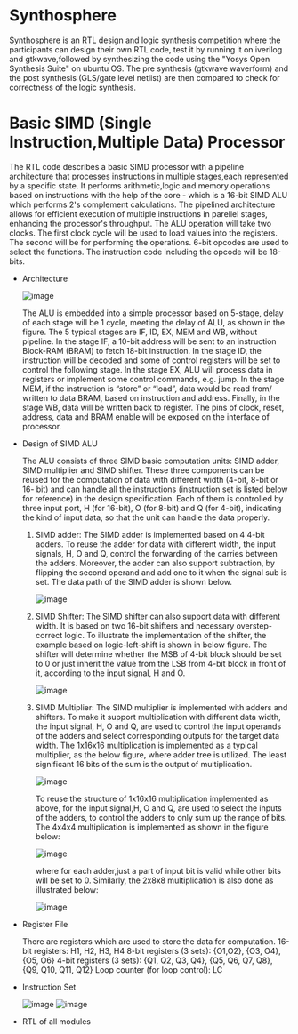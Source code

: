 # Synthosphere

Synthosphere is an RTL design and logic synthesis competition where the participants can design their own RTL code, test it by running it on iverilog and gtkwave,followed by synthesizing the code using the "Yosys Open Synthesis Suite" on ubuntu OS. The pre synthesis (gtkwave waverform) and the post synthesis (GLS/gate level netlist) are then compared to check for correctness of the logic synthesis.

# Basic SIMD (Single Instruction,Multiple Data) Processor

The RTL code describes a basic SIMD processor with a pipeline architecture that processes instructions in multiple stages,each represented by a specific state. It performs arithmetic,logic and memory operations based on instructions with the help of the core - which is a 16-bit SIMD ALU which performs 2's complement calculations. The pipelined architecture allows for efficient execution of multiple instructions in parellel stages, enhancing the processor's throughput.
The ALU operation will take two clocks. The first clock cycle will be used to load values into the registers. The second will be for performing the operations. 6-bit opcodes are used to select the functions. The instruction code including the opcode will be 18-bits.
* Architecture
  
  ![image](https://github.com/samrudhBMSCE/synthosphere/assets/143097746/21502382-0515-4826-bdd3-dc856c01ce9f)

  The ALU is embedded into a simple processor based on 5-stage, delay of each stage will be 1 cycle, meeting the delay of ALU, as shown in the figure. The 5 typical stages are IF, ID, EX, MEM and WB, without     
  pipeline. In the stage IF, a 10-bit address will be sent to an instruction Block-RAM (BRAM) to fetch 18-bit instruction. In the stage ID, the instruction will be decoded and some of control registers will be set 
  to control the following stage. In the stage EX, ALU will process data in registers or implement some control commands, e.g. jump. In the stage MEM, if the instruction is “store” or “load”, data would be read 
  from/ written to data BRAM, based on instruction and address. Finally, in the stage WB, data will be written back to register. The pins of clock, reset, address, data and BRAM enable will be exposed on the 
  interface of processor.

* Design of SIMD ALU

  The ALU consists of three SIMD basic computation units: SIMD adder, SIMD multiplier and SIMD shifter. These three components can be reused for the computation of data with different width (4-bit, 8-bit or 16- 
  bit) 
  and can handle all the instructions (instruction set is listed below for reference) in the design specification. Each of them is controlled by three input port, H (for 16-bit), O (for 8-bit) and Q (for
  4-bit), indicating the kind of input data, so that the unit can handle the data properly.

  1. SIMD adder:
     The SIMD adder is implemented based on 4 4-bit adders. To reuse the adder for data with different width, the input signals, H, O and Q, control the forwarding of the carries between the
     adders. Moreover, the adder can also support subtraction, by flipping the second operand and add one to it when the signal sub is set. The data path of the SIMD adder is shown below.
     
     ![image](https://github.com/samrudhBMSCE/synthosphere/assets/143097746/473334e0-4c91-4c31-9d48-85c7d4d13b79)

  3. SIMD Shifter:
     The SIMD shifter can also support data with different width. It is based on two 16-bit shifters and necessary overstep-correct logic. To illustrate the implementation of the shifter, the
     example based on logic-left-shift is shown in below figure. The shifter will determine whether the MSB of 4-bit block should be set to 0 or just inherit the value from the LSB from 4-bit block in
     front of it, according to the input signal, H and O.
     
     ![image](https://github.com/samrudhBMSCE/synthosphere/assets/143097746/f6006532-4ab5-44d8-90dd-22dda758da55)

  4. SIMD Multiplier:
     The SIMD multiplier is implemented with adders and shifters. To make it support multiplication with different data width, the input signal, H, O and Q, are used to control the input operands of the adders 
     and select corresponding outputs for the target data width. The 1x16x16 multiplication is implemented as a typical multiplier, as the below figure, where adder tree is utilized. The least significant 16 
     bits of the sum is the output of multiplication.
     
     ![image](https://github.com/samrudhBMSCE/synthosphere/assets/143097746/8b31b8d3-3ec4-4924-9abe-eda0a46f74aa)
     
     To reuse the structure of 1x16x16 multiplication implemented as above, for the input signal,H, O and Q, are used to select the inputs of the adders, to control the adders to only sum up the range of bits. 
     The 4x4x4 multiplication is implemented as shown in the figure below:
     
     ![image](https://github.com/samrudhBMSCE/synthosphere/assets/143097746/96616f1a-9717-45b7-a0a4-062a001c71f9)
     
     where for each adder,just a part of input bit is valid while other bits will be set to 0.
     Similarly, the 2x8x8 multiplication is also done as illustrated below:
     
     ![image](https://github.com/samrudhBMSCE/synthosphere/assets/143097746/7af41e4c-ce56-453b-9909-5e2d7b0b3add)

* Register File

  There are registers which are used to store the data for computation.
  16-bit registers: H1, H2, H3, H4
  8-bit registers (3 sets): {O1,O2}, {O3, O4}, {O5, O6}
  4-bit registers (3 sets): {Q1, Q2, Q3, Q4}, {Q5, Q6, Q7, Q8}, {Q9, Q10, Q11, Q12}
  Loop counter (for loop control): LC

* Instruction Set

  ![image](https://github.com/samrudhBMSCE/synthosphere/assets/143097746/c4bb7a42-78c8-4566-9f0d-7fc07b89bfb3)
  ![image](https://github.com/samrudhBMSCE/synthosphere/assets/143097746/46fb08c9-290e-48a7-896a-b9e51093eac6)

* RTL of all modules

  





